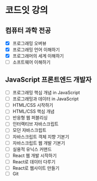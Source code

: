# 코드잇 강의

## 컴퓨터 과학 전공
- [x] 프로그래밍 오버뷰
- [x] 프로그래밍 언어 이해하기
- [x] 프로그래머의 세계 이해하기
- [ ] 소프트웨어 이해하기

## JavaScript 프론트엔드 개발자
- [ ] 프로그래밍 핵심 개념 in JavaScript
- [ ] 프로그래밍과 데이터 in JavaScript
- [ ] HTML/CSS 시작하기
- [ ] HTML/CSS 핵심 개념
- [ ] 반응형 웹 퍼블리싱
- [ ] 인터랙티브 자바스크립트
- [ ] 모던 자바스크립트
- [ ] 자바스크립트 객체 지향 기본기
- [ ] 자바스크립트 웹 개발 기본기
- [ ] 실용적 유닉스 커맨드
- [ ] React 웹 개발 시작하기
- [ ] React로 데이터 다루기
- [ ] React로 웹사이트 만들기
- [ ] Git
